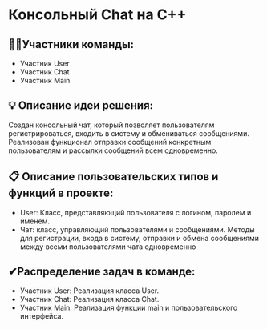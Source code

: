 # Консольный Chat на C++
## 👩‍🎓Участники команды:
- Участник User
- Участник Chat
- Участник Main
## 💡 Описание идеи решения:
Создан консольный чат, который позволяет пользователям регистрироваться, входить в систему и обмениваться сообщениями. Реализован функционал отправки сообщений конкретным пользователям и рассылки сообщений всем одновременно.
## 📋 Описание пользовательских типов и функций в проекте:
- User: Класс, представляющий пользователя с логином, паролем и именем.
- Чат: класс, управляющий пользователями и сообщениями. Методы для регистрации, входа в систему, отправки и обмена сообщениями между всеми пользователями чата одновременно

## ✔Распределение задач в команде:
- Участник User: Реализация класса User.
- Участник Chat: Реализация класса Chat.
- Участник Main: Реализация функции main и пользовательского интерфейса.
